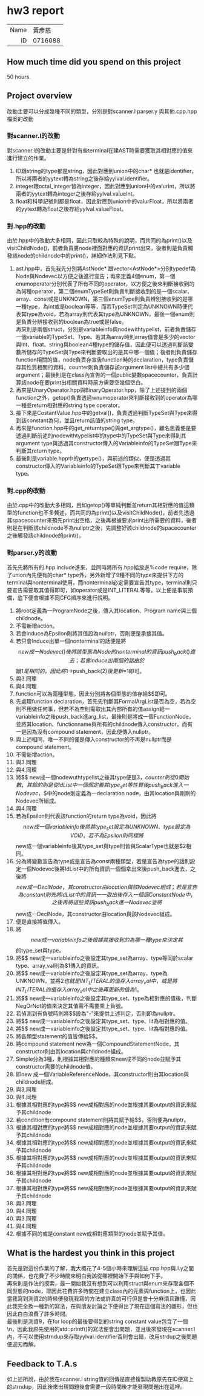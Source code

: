 # hw3 report

|||
|-:|:-|
|Name|黃彥慈|
|ID|0716088|

## How much time did you spend on this project

50 hours.  

## Project overview

改動主要可以分成幾種不同的類型，分別是對scanner.l parser.y 與其他.cpp.hpp檔案的改動  
### 對scanner.l的改動  
對scanner.l的改動主要是針對有些terminal在建AST時需要獲取其相對應的值來進行建立的作業。  
1. ID跟string的type都是string，因此對應到union中的char* 也就是identifier，所以將兩者的yytext轉為string之後存給yylval.identifier。  
2. integer跟octal_integer皆為integer，因此對應到union中的valurInt，所以將兩者的yytext轉為integer之後存給yylval.valueInt。  
3. float和科學記號則都是float，因此對應到union中的valurFloat，所以將兩者的yytext轉為float之後存給yylval.valueFloat。  
### 對.hpp的改動  
由於.hpp中的改動大多相同，因此只取較為特殊的說明，而共同的為print()以及visitChildNode()，前者負責將node裡面對應的資訊print出來，後者則是負責觸發該node的childnode中的print()，詳細作法則見下點。  
1. ast.hpp中，首先我先分別將AstNode* 跟vector<AstNode*>分別typedef為Node與Nodevec以方便之後進行宣告；再來定義4個enum，第一個enumoperator分別代表了所有不同的operator，以方便之後來判斷接收到的為何種operator，第二個enumTypeSet則負責判斷接收到的是一個scalar、array、const或是UNKNOWN，第三個enumType則負責辨別接收到的是哪一種type，為int或是boolean等等，而若TypeSet判定為UNKNOWN時便代表其type為void，若為array則代表其type為UNKNOWN，最後一個enum則是負責分辨接收到的boolean為true或是false。  
再來則是兩個struct，分別是variableinfo與nodewithtypelist，前者負責儲存一個variable的TypeSet、Type、若其為array時則array值會是多少的vector與int、float、string與boolean4種type的儲存值，因此便可以透過判斷該變數所儲存的TypeSet與Type來判斷要取出的是其中哪一個值；後者則負責儲存function相關的值，node負責存宣告function時的declaration，type負責儲存其性質相關的資料，counter則負責儲存該argument list中總共有多少個argument；最後則是在class內宣告的一個public變數spacecounter，負責計算該node在要print出相關資料時前方需要空幾個空白。  
2. 再來是UnaryOperator.hpp與BinaryOperator.hpp，除了上述提到的兩個function之外，getop()負責透過wnumoperator來判斷接收到的operator為哪一種並return相對應的string type operator。  
3. 接下來是CostantValue.hpp中的getval()，負責透過判斷TypeSet與Type來得到該constant為何，並且return該值的string type。  
4. 再來是function.hpp中的get_returntype()與get_argtype()，顧名思義便是要透過判斷前述的nodewithtypelist中的type中的TypeSet與Type來得到其argument type與透過其constructor傳入的Variableinfo的TypeSet跟Type來判斷其return type。  
5. 最後則是variable.hpp中的gettype()，與前述的類似，便是透過其constructor傳入的Variableinfo的TypeSet跟Type來判斷其ㄒvariable type。  
### 對.cpp的改動  
由於.cpp中的改動大多相同，且如getop()等單純判斷並return其相對應的值這類型的function也不多贅述，而共同的為print()以及visitChildNode()，前者先透過其spacecounter來預先print出空格，之後再根據要求print出所需要的資料，後者則是在判斷該childnode不為nullptr之後，先調整好該childnode的spacecounter之後觸發該childnode的print()。  
### 對parser.y的改動  
首先先將所有的.hpp include進來，並同時將所有.hpp給放進%code require，除了union內先便有的char* type外，另外新增了9種不同的type來提供下方的terminal與nonterminal使用，而nonterminal必定需要宣告其type，terminal則只要宣告需要取其值得即可，如operator或是INT_LITERAL等等，以上便是事前預備，底下便會根據不同CFG順序來進行說明。  
1. 將root定義為一ProgramNode之後，傳入其location、Program name與三個childnode。  
2. 不需新增action。  
3. 若會induce為Epsilon則將其值設為nullptr，否則便是承接其值。  
4. 若只會Induce出單一個nonterminal的話便是將$$ new成一Nodevec()後將該型態為Node的nonterminal的資訊push_back()進去；若會induce出兩個的話由於$$跟$1是相同的，因此將$1->push_back($2)後更新$$=$1即可。 
5. 與3.同理  
6. 與4.同理  
7. function可以為兩種型態，因此分別將各個型態的值存給$$即可。  
8. 先處理function declaration，首先先判斷其FormalArgList是否為空，若為空則不用做任何事，但若不為空則需取出其內部所有的值assign給一variableinfo之後push_back進arg_list，最後則是將成一個FunctionNode，並將其location、functionname與所有的childnode傳入constructor，而有一是因為沒有compound statement，因此便傳入nullptr。  
9. 與上述相同，唯一不同的僅是傳入constructor的不再是nullptr而是compound statement。  
10. 不需新增action。  
11. 與3.同理  
12. 與4.同理  
13. 將$$ new成一個nodewuthtypelist之後其type便是$3，counter則從0開始數，其餘的則是從IdList中一個個定義其type_set等性質後push_back進入一Nodevec，$$中的node則定義為一declaration node，由其location與剛剛的Nodevec所組成。  
14. 與4.同理   
15. 若為Epsilon則代表該function的return type為void，因此將$$ new成一個variableinfo後將其type_set設定為UNKNOWN、type設定為VOID，若不為Epsilon則同樣將$$ new成一個variableinfo後其type_set與type則皆與ScalarType也就是$2相同。  
16. 分為將變數宣告為type或是宣告為const兩種類型，若是宣告為type的話則設定一個Nodevec後將IdList中的所有資訊一個個拿出來後push_back進去，之後將$$ new成一DeclNode，其constructor由location與該Nodevec組成；若是宣告為constant則先將IdList中的資訊一一取出後存入一個個ConstantNode中，之後再將這些資訊push_back進一Nodevec並將$$ new成一DeclNode，其constructor由location與該Nodevec組成。  
17. 便是直接將值傳入。  
18. 將$$ new成一variableinfo之後根據其接收到的為哪一種type來決定其$$的type_set與type。  
19. 將$$ new成一variableinfo之後設定其type_set為array、type等同於scalar type、array_val則為$1傳入的資訊。  
20. 將$$ new成一variableinfo之後設定其type_set為array、type為UNKNOWN，並將$2也就是INT_LITERAL的值存入array_val中，或是將INT_LITERAL的值存入array_val中之後再更新$$的值為$1。  
21. 將$$ new成一variableinfo之後設定其type_set、type為相對應的值後，判斷NegOrNot的值來決定其值需不需要乘上負號。  
22. 若偵測到有負號時則將$$設為"-"來提供上述判定，否則即為nullptr。  
23. 將$$ new成一variableinfo之後設定其type_set、type、lit為相對應的值。  
24. 將$$ new成一variableinfo之後設定其type_set、type、lit為相對應的值。  
25. 將各類型statement的值皆傳給$$。  
26. 將compound statement new為一個CompoundStatementNode，其constructor則由其location與childnode組成。  
27. Simple分為3種，則根據其相對應的種類來new成不同的node並賦予其constructor需要的childnode值。  
28. 即new 成一個VariableReferenceNode，其constructor則由其location與childnode組成。 
29. 與3.同理  
30. 與4.同理  
31. 根據其相對應的type將$$ new成相對應的node並根據其要output的資訊來賦予其childnode  
32. 若condition有compound statement則將其賦予給$$，否則便為nullptr。  
33. 根據其相對應的type將$$ new成相對應的node並根據其要output的資訊來賦予其childnode  
34. 根據其相對應的type將$$ new成相對應的node並根據其要output的資訊來賦予其childnode  
35. 根據其相對應的type將$$ new成相對應的node並根據其要output的資訊來賦予其childnode  
36. 根據其相對應的type將$$ new成相對應的node並根據其要output的資訊來賦予其childnode  
37. 根據其相對應的type將$$ new成相對應的node並根據其要output的資訊來賦予其childnode  
38. 與3.同理  
39. 與4.同理  
40. 與3.同理  
41. 與4.同理  
42. 根據不同的或是constant new成相對應類型的node並賦予其值。  
  
## What is the hardest you think in this project

首先是對這份作業的了解，我大概花了4-5個小時來理解這些.cpp.hpp與.l.y之間的關係，也花費了不少時間來明白我該從哪裡開始下手與如何下手。  
再來則是作法的摸索，最一開始我沒有想到可以利用struct與enum來存取各個不同型態的node，耶因此花費許多時間在建立class內的元素與function上，也因此當我寫到測資2的時候便發現我寫的方法或許真的可行但是會十分麻煩且難懂，因此我完全換一種新的寫法，在與朋友討論之下便得出了現在這個寫法的雛形，但也因此白白浪費了許多時間。  
最後則是測資9，在for loop的最後要得到的string constant value包含了一個\n，因此我原先使用的std::printf()的寫法便會出問題，並且後來發現在scanner.l內，不可以使用strndup來存取yylval.identifier否則會出錯，改用strdup之後問題便迎刃而解。

## Feedback to T.A.s

如上述所說，由於我在scanner.l string值的回傳是直接複製助教原先在ID便寫上的strndup，因此後來出現問題後會需要一段時間後才能發現問題出在這裡。
